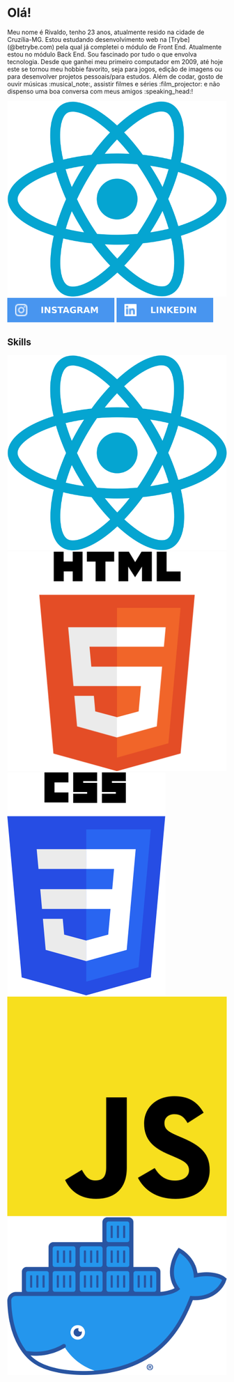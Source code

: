 <meta name="viewport" content="width=device-width, initial-scale=1">
<meta name="viewport" content="width=device-width, initial-scale=1">
<link rel="stylesheet" href="github-markdown.css">

<h1> Olá! </h1>

<div class="about-me">
<p width: 500>
	Meu nome é Rivaldo, tenho 23 anos, atualmente resido na cidade de Cruzília-MG.
	Estou estudando desenvolvimento web na [Trybe](@betrybe.com) pela qual já completei o módulo de Front End. Atualmente estou no módulo Back End.
	Sou fascinado por tudo o que envolva tecnologia. Desde que ganhei meu primeiro computador em 2009, até hoje este se tornou meu hobbie favorito, seja para jogos, edição de imagens ou para desenvolver projetos pessoais/para estudos. Além de codar, gosto de ouvir músicas :musical_note:, assistir filmes e séries :film_projector: e não dispenso uma boa conversa com meus amigos :speaking_head:!
</p>
<img src="./react.png" width:330>
</div>

<div class="contact">
	<img src="./instagram.svg">
	<img src="./linkedin.svg">
</div>

<div class="skills">
	<h2>Skills</h2>
	<div>
		<img src="./react.png">
		<img src="./html5.png">
		<img src="./CSS5.png">
		<img src="./javaScript.png">
		<img src="./docker.png">
	</div>
</div>
